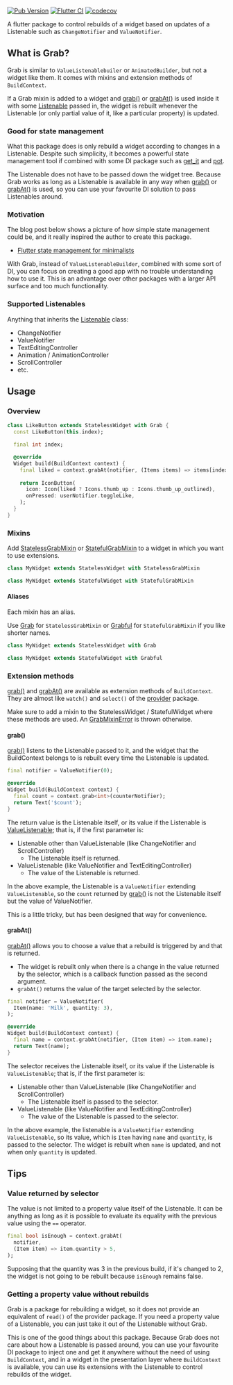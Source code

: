 [![Pub Version](https://img.shields.io/pub/v/grab)](https://pub.dev/packages/grab)
[![Flutter CI](https://github.com/kaboc/grab/workflows/Flutter%20CI/badge.svg)](https://github.com/kaboc/grab/actions)
[![codecov](https://codecov.io/gh/kaboc/grab/branch/main/graph/badge.svg?token=TW32ANXCA7)](https://codecov.io/gh/kaboc/grab)

A flutter package to control rebuilds of a widget based on updates of a Listenable
such as `ChangeNotifier` and `ValueNotifier`.

## What is Grab?

Grab is similar to `ValueListenablebuiler` or `AnimatedBuilder`, but not a widget like them.
It comes with mixins and extension methods of `BuildContext`.

If a Grab mixin is added to a widget and [grab()][grab] or [grabAt()][grabAt] is used inside
it with some [Listenable][Listenable] passed in, the widget is rebuilt whenever the Listenable
(or only partial value of it, like a particular property) is updated.

### Good for state management

What this package does is only rebuild a widget according to changes in a Listenable.
Despite such simplicity, it becomes a powerful state management tool if combined with
some DI package such as [get_it][get_it] and [pot][pot].

The Listenable does not have to be passed down the widget tree. Because Grab works as
long as a Listenable is available in any way when [grab()][grab] or [grabAt()][grabAt] is
used, so you can use your favourite DI solution to pass Listenables around.

### Motivation

The blog post below shows a picture of how simple state management could be, and
it really inspired the author to create this package.

- [Flutter state management for minimalists](https://suragch.medium.com/flutter-state-management-for-minimalists-4c71a2f2f0c1)

With Grab, instead of `ValueListenableBuilder`, combined with some sort of DI, you can
focus on creating a good app with no trouble understanding how to use it. This is an
advantage over other packages with a larger API surface and too much functionality.

### Supported Listenables

Anything that inherits the [Listenable][Listenable] class:

- ChangeNotifier
- ValueNotifier
- TextEditingController
- Animation / AnimationController
- ScrollController
- etc.

## Usage

### Overview

```dart
class LikeButton extends StatelessWidget with Grab {
  const LikeButton(this.index);

  final int index;

  @override
  Widget build(BuildContext context) {
    final liked = context.grabAt(notifier, (Items items) => items[index].liked);
  
    return IconButton(
      icon: Icon(liked ? Icons.thumb_up : Icons.thumb_up_outlined),
      onPressed: userNotifier.toggleLike,
    );
  }
}
```

### Mixins

Add [StatelessGrabMixin][StatelessGrabMixin] or [StatefulGrabMixin][StatefulGrabMixin]
to a widget in which you want to use extensions.

```dart
class MyWidget extends StatelessWidget with StatelessGrabMixin
```

```dart
class MyWidget extends StatefulWidget with StatefulGrabMixin
```

#### Aliases

Each mixin has an alias.

Use [Grab][Grab-mixin] for `StatelessGrabMixin` or [Grabful][Grabful-mixin] for
`StatefulGrabMixin` if you like shorter names.

```dart
class MyWidget extends StatelessWidget with Grab
```

```dart
class MyWidget extends StatefulWidget with Grabful
```

### Extension methods

[grab()][grab] and [grabAt()][grabAt] are available as extension methods of `BuildContext`.
They are almost like `watch()` and `select()` of the [provider][provider] package.

Make sure to add a mixin to the StatelessWidget / StatefulWidget where these methods are used.
An [GrabMixinError][GrabMixinError] is thrown otherwise.

#### grab()

[grab()][grab] listens to the Listenable passed to it, and the widget that the BuildContext
belongs to is rebuilt every time the Listenable is updated.

```dart
final notifier = ValueNotifier(0);
```

```dart
@override
Widget build(BuildContext context) {
  final count = context.grab<int>(counterNotifier);
  return Text('$count');
}
```

The return value is the Listenable itself, or its value if the Listenable is
[ValueListenable][ValueListenable]; that is, if the first parameter is:

- Listenable other than ValueListenable (like ChangeNotifier and ScrollController)
    - The Listenable itself is returned.
- ValueListenable (like ValueNotifier and TextEditingController)
    - The value of the Listenable is returned.

In the above example, the Listenable is a `ValueNotifier` extending `ValueListenable`, so
the `count` returned by [grab()][grab] is not the Listenable itself but the value of ValueNotifier.

This is a little tricky, but has been designed that way for convenience.

#### grabAt()

[grabAt()][grabAt] allows you to choose a value that a rebuild is triggered by and that
is returned.

- The widget is rebuilt only when there is a change in the value returned by the selector,
  which is a callback function passed as the second argument.
- `grabAt()` returns the value of the target selected by the selector. 


```dart
final notifier = ValueNotifier(
  Item(name: 'Milk', quantity: 3),
);
```

```dart
@override
Widget build(BuildContext context) {
  final name = context.grabAt(notifier, (Item item) => item.name);
  return Text(name);
}
```

The selector receives the Listenable itself, or its value if the Listenable is `ValueListenable`;
that is, if the first parameter is:

- Listenable other than ValueListenable (like ChangeNotifier and ScrollController)
    - The Listenable itself is passed to the selector.
- ValueListenable (like ValueNotifier and TextEditingController)
    - The value of the Listenable is passed to the selector.

In the above example, the listenable is a `ValueNotifier` extending `ValueListenable`, so its
value, which is `Item` having `name` and `quantity`, is passed to the selector.
The widget is rebuilt when `name` is updated, and not when only `quantity` is updated.

## Tips

### Value returned by selector

The value is not limited to a property value itself of the Listenable. It can be anything as
long as it is possible to evaluate its equality with  the previous value using the `==` operator.

```dart
final bool isEnough = context.grabAt(
  notifier,
  (Item item) => item.quantity > 5,
);
```

Supposing that the quantity was 3 in the previous build, if it's changed to 2, the widget is
not going to be rebuilt because `isEnough` remains false.

### Getting a property value without rebuilds

Grab is a package for rebuilding a widget, so it does not provide an equivalent of `read()`
of the provider package. If you need a property value of a Listenable, you can just take it
out of the Listenable without Grab.

This is one of the good things about this package. Because Grab does not care about how
a Listenable is passed around, you can use your favourite DI package to inject one and
get it anywhere without the need of using `BuildContext`, and in a widget in the presentation
layer where `BuildContext` is available, you can use its extensions with the Listenable to
control rebuilds of the widget.

[StatelessGrabMixin]: https://pub.dev/documentation/grab/latest/grab/StatelessGrabMixin-mixin.html
[StatefulGrabMixin]: https://pub.dev/documentation/grab/latest/grab/StatefulGrabMixin-mixin.html
[Grab-mixin]: https://pub.dev/documentation/grab/latest/grab/Grab.html
[Grabful-mixin]: https://pub.dev/documentation/grab/latest/grab/Grabful.html
[GrabMixinError]: https://pub.dev/documentation/grab/latest/grab/GrabMixinError-class.html
[grab]: https://pub.dev/documentation/grab/latest/grab/GrabBuildContext/grab.html
[grabAt]: https://pub.dev/documentation/grab/latest/grab/GrabBuildContext/grabAt.html
[Listenable]: https://api.flutter.dev/flutter/foundation/Listenable-class.html
[ValueListenable]: https://api.flutter.dev/flutter/foundation/ValueListenable-class.html
[get_it]: https://pub.dev/packages/get_it
[pot]: https://pub.dev/packages/pot
[provider]: https://pub.dev/packages/provider
